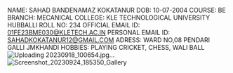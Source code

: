 NAME: SAHAD BANDENAMAZ KOKATANUR 
DOB: 10-07-2004
COURSE: BE 
BRANCH: MECANICAL 
COLLEGE: KLE TECHNOLOGICAL UNIVERSITY HUBBALLI 
ROLL NO: 234
OFFICIAL EMAIL ID: 01FE23BME030@KLETECH.AC.IN 
PERSONAL EMAIL ID: SAHADKOKATANUR12@GMAIL.COM 
ADRESS: WARD NO,08 PENDARI GALLI JMKHANDI
HOBBIES: PLAYING CRICKET, CHESS, WALI BALL
![Uploading 20230918_100654.jpg…]()
![Screenshot_20230924_185350_Gallery](https://github.com/01fe23bme030/01fe23bme030/assets/145796919/76844b42-f36f-45a8-aecd-b1839a4e59c0)



